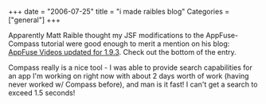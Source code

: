 +++
date = "2006-07-25"
title = "i made raibles blog"
Categories = ["general"]
+++

Apparently Matt Raible thought my JSF modifications to the AppFuse-Compass tutorial were good enough to merit a mention on his blog: [AppFuse Videos updated for 1.9.3](http://raibledesigns.com/page/rd?entry=appfuse_videos_updated_for_1).  Check out the bottom of the entry.

Compass really is a nice tool - I was able to provide search capabilities for an app I'm working on right now with about 2 days worth of work (having never worked w/ Compass before), and man is it fast! I can't get a search to exceed 1.5 seconds!
